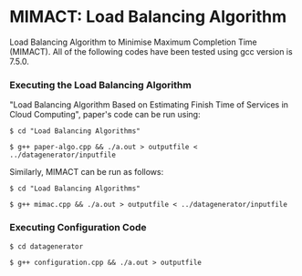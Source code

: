 # MIMACT: Load Balancing Algorithm
Load Balancing Algorithm to Minimise Maximum Completion Time (MIMACT). All of the following codes have been tested using gcc version is 7.5.0.

### Executing the Load Balancing Algorithm
"Load Balancing Algorithm Based on Estimating
Finish Time of Services in Cloud Computing", paper's code can be run using:

`$ cd "Load Balancing Algorithms"`

`$ g++ paper-algo.cpp && ./a.out > outputfile < ../datagenerator/inputfile`

Similarly, MIMACT can be run as follows:

`$ cd "Load Balancing Algorithms"`

`$ g++ mimac.cpp && ./a.out > outputfile < ../datagenerator/inputfile`

### Executing Configuration Code

`$ cd datagenerator`

`$ g++ configuration.cpp && ./a.out > outputfile`

